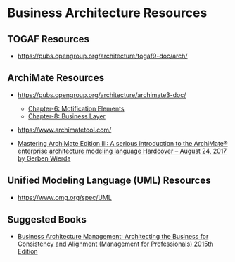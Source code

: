
# Business Architecture Resources

## TOGAF Resources
- https://pubs.opengroup.org/architecture/togaf9-doc/arch/


## ArchiMate Resources
- https://pubs.opengroup.org/architecture/archimate3-doc/
  + [Chapter-6: Motification Elements](https://pubs.opengroup.org/architecture/archimate3-doc/chap06.html#_Toc10045334)
  + [Chapter-8: Business Layer](https://pubs.opengroup.org/architecture/archimate3-doc/chap08.html#_Toc10045365)

- https://www.archimatetool.com/

- [Mastering ArchiMate Edition III: A serious introduction to the ArchiMate® enterprise architecture modeling language Hardcover – August 24, 2017
by Gerben Wierda](https://www.amazon.com/Mastering-ArchiMate-III-introduction-architecture/dp/9081984098/)


## Unified Modeling Language (UML) Resources
- https://www.omg.org/spec/UML



## Suggested Books

- [Business Architecture Management: Architecting the Business for Consistency and Alignment (Management for Professionals) 2015th Edition](https://www.amazon.com/dp/3319145703)








